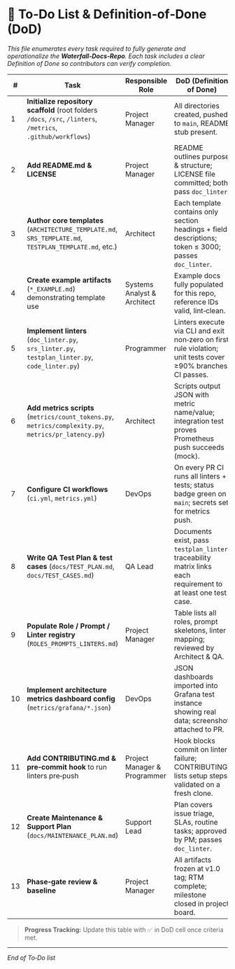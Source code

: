 # 🚀 To‑Do List & Definition‑of‑Done (DoD)

*This file enumerates every task required to fully generate and operationalize the **Waterfall‑Docs‑Repo**. Each task includes a clear Definition of Done so contributors can verify completion.*

| #  | Task                                                                                                           | Responsible Role             | DoD (Definition of Done)                                                                                       |
| -- | -------------------------------------------------------------------------------------------------------------- | ---------------------------- | -------------------------------------------------------------------------------------------------------------- |
| 1  | **Initialize repository scaffold** (root folders `/docs`, `/src`, `/linters`, `/metrics`, `.github/workflows`) | Project Manager              | All directories created, pushed to `main`, README stub present.                                                |
| 2  | **Add README.md & LICENSE**                                                                                    | Project Manager              | README outlines purpose & structure; LICENSE file committed; both pass `doc_linter`.                           |
| 3  | **Author core templates** (`ARCHITECTURE_TEMPLATE.md`, `SRS_TEMPLATE.md`, `TESTPLAN_TEMPLATE.md`, etc.)        | Architect                    | Each template contains only section headings + field descriptions; token ≤ 3000; passes `doc_linter`.          |
| 4  | **Create example artifacts** (`*_EXAMPLE.md`) demonstrating template use                                       | Systems Analyst & Architect  | Example docs fully populated for this repo, reference IDs valid, lint‑clean.                                   |
| 5  | **Implement linters** (`doc_linter.py`, `srs_linter.py`, `testplan_linter.py`, `code_linter.py`)               | Programmer                   | Linters execute via CLI and exit non‑zero on first rule violation; unit tests cover ≥90% branches; CI passes.  |
| 6  | **Add metrics scripts** (`metrics/count_tokens.py`, `metrics/complexity.py`, `metrics/pr_latency.py`)          | Architect                    | Scripts output JSON with metric name/value; integration test proves Prometheus push succeeds (mock).           |
| 7  | **Configure CI workflows** (`ci.yml`, `metrics.yml`)                                                           | DevOps                       | On every PR CI runs all linters + tests; status badge green on `main`; secrets set for metrics push.           |
| 8  | **Write QA Test Plan & test cases** (`docs/TEST_PLAN.md`, `docs/TEST_CASES.md`)                                | QA Lead                      | Documents exist, pass `testplan_linter`; traceability matrix links each requirement to at least one test case. |
| 9  | **Populate Role / Prompt / Linter registry** (`ROLES_PROMPTS_LINTERS.md`)                                      | Project Manager              | Table lists all roles, prompt skeletons, linter mapping; reviewed by Architect & QA.                           |
| 10 | **Implement architecture metrics dashboard config** (`metrics/grafana/*.json`)                                 | DevOps                       | JSON dashboards imported into Grafana test instance showing real data; screenshot attached to PR.              |
| 11 | **Add CONTRIBUTING.md & pre‑commit hook** to run linters pre‑push                                              | Project Manager & Programmer | Hook blocks commit on linter failure; CONTRIBUTING lists setup steps; validated on a fresh clone.              |
| 12 | **Create Maintenance & Support Plan** (`docs/MAINTENANCE_PLAN.md`)                                             | Support Lead                 | Plan covers issue triage, SLAs, routine tasks; approved by PM; passes `doc_linter`.                            |
| 13 | **Phase‑gate review & baseline**                                                                               | Project Manager              | All artifacts frozen at v1.0 tag; RTM complete; milestone closed in project board.                             |

> **Progress Tracking:** Update this table with ✅ in DoD cell once criteria met.

---

*End of To‑Do list*
